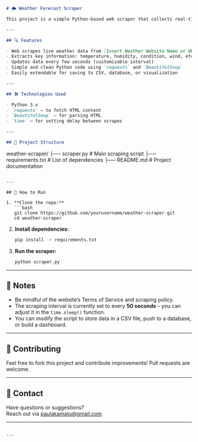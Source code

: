 
```markdown
# 🌦️ Weather Forecast Scraper

This project is a simple Python-based web scraper that collects real-time weather forecast data from a public website. It runs continuously, scraping new weather updates every few seconds and printing or storing the results for further use or analysis.

---

## 🔍 Features

- Web scrapes live weather data from [Insert Weather Website Name or URL]
- Extracts key information: temperature, humidity, condition, wind, etc.
- Updates data every few seconds (customizable interval)
- Simple and clean Python code using `requests` and `BeautifulSoup`
- Easily extendable for saving to CSV, database, or visualization

---

## 🛠 Technologies Used

- Python 3.x
- `requests` – to fetch HTML content
- `BeautifulSoup` – for parsing HTML
- `time` – for setting delay between scrapes

---

## 📂 Project Structure

```
weather-scraper/
├── scraper.py         # Main scraping script
├── requirements.txt   # List of dependencies
├── README.md          # Project documentation
```

---

## 🚀 How to Run

1. **Clone the repo:**
   ```bash
   git clone https://github.com/yourusername/weather-scraper.git
   cd weather-scraper
   ```

2. **Install dependencies:**
   ```bash
   pip install -r requirements.txt
   ```

3. **Run the scraper:**
   ```bash
   python scraper.py
   ```

---

## 📌 Notes

- Be mindful of the website’s Terms of Service and scraping policy.
- The scraping interval is currently set to every **50 seconds** – you can adjust it in the `time.sleep()` function.
- You can modify the script to store data in a CSV file, push to a database, or build a dashboard.

---

## 🤝 Contributing

Feel free to fork this project and contribute improvements! Pull requests are welcome.

---

## 📧 Contact

Have questions or suggestions?  
Reach out via paulakamatu@gmail.com

---

```

---


